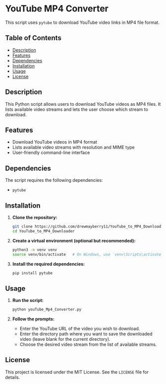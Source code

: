 
# YouTube MP4 Converter

This script uses `pytube` to download YouTube video links in MP4 file format.

## Table of Contents
- [Description](#description)
- [Features](#features)
- [Dependencies](#dependencies)
- [Installation](#installation)
- [Usage](#usage)
- [License](#license)

## Description
This Python script allows users to download YouTube videos as MP4 files. It lists available video streams and lets the user choose which stream to download.

## Features
- Download YouTube videos in MP4 format
- Lists available video streams with resolution and MIME type
- User-friendly command-line interface

## Dependencies
The script requires the following dependencies:
- `pytube`

## Installation
1. **Clone the repository:**
   ```sh
   git clone https://github.com/drewmayberry11/YouTube_to_MP4_Downloader.git
   cd YouTube_to_MP4_Downloader
   ```

2. **Create a virtual environment (optional but recommended):**
   ```sh
   python3 -m venv venv
   source venv/bin/activate   # On Windows, use `venv\Scripts\activate`
   ```

3. **Install the required dependencies:**
   ```sh
   pip install pytube
   ```

## Usage
1. **Run the script:**
   ```sh
   python youTube_Mp4_Converter.py
   ```

2. **Follow the prompts:**
   - Enter the YouTube URL of the video you wish to download.
   - Enter the directory path where you want to save the downloaded video (leave blank for the current directory).
   - Choose the desired video stream from the list of available streams.

## License
This project is licensed under the MIT License. See the `LICENSE` file for details.

